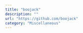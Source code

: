 ```yaml
---
title: "boojack"
description: ""
url: "https://github.com/boojack"
category: "Miscellaneous"
---
```


